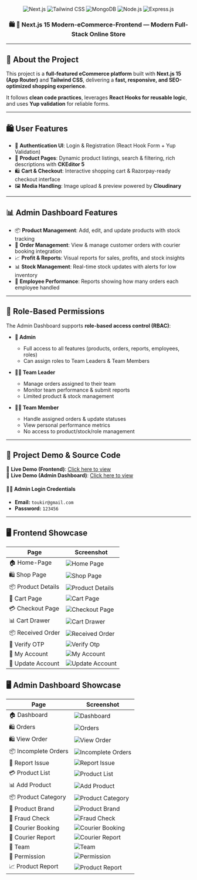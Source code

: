 <div align="center">

![Next.js](https://img.shields.io/badge/Next.js-000000?style=for-the-badge&logo=nextdotjs&logoColor=white)
![Tailwind CSS](https://img.shields.io/badge/Tailwind_CSS-38B2AC?style=for-the-badge&logo=tailwindcss&logoColor=white)
![MongoDB](https://img.shields.io/badge/MongoDB-47A248?style=for-the-badge&logo=mongodb&logoColor=white)
![Node.js](https://img.shields.io/badge/Node.js-339933?style=for-the-badge&logo=nodedotjs&logoColor=white)
![Express.js](https://img.shields.io/badge/Express.js-000000?style=for-the-badge&logo=express&logoColor=white)

<h3 align="center">🛍️ 🛒 Next.js 15 Modern-eCommerce-Frontend — Modern Full-Stack Online Store</h3>
</div>

---

## 📖 About the Project

This project is a **full-featured eCommerce platform** built with **Next.js 15 (App Router)** and **Tailwind CSS**, delivering a **fast, responsive, and SEO-optimized shopping experience**.

It follows **clean code practices**, leverages **React Hooks for reusable logic**, and uses **Yup validation** for reliable forms.

---

## 🛍️ User Features

- 🔐 **Authentication UI**: Login & Registration (React Hook Form + Yup Validation)
- 🛒 **Product Pages**: Dynamic product listings, search & filtering, rich descriptions with **CKEditor 5**
- 🛍️ **Cart & Checkout**: Interactive shopping cart & Razorpay-ready checkout interface
- 🖼️ **Media Handling**: Image upload & preview powered by **Cloudinary**

---

## 📊 Admin Dashboard Features

- 📦 **Product Management**: Add, edit, and update products with stock tracking
- 📑 **Order Management**: View & manage customer orders with courier booking integration
- 📈 **Profit & Reports**: Visual reports for sales, profits, and stock insights
- 📊 **Stock Management**: Real-time stock updates with alerts for low inventory
- 👥 **Employee Performance**: Reports showing how many orders each employee handled

---

## 🔑 Role-Based Permissions

The Admin Dashboard supports **role-based access control (RBAC)**:

- **👑 Admin**

  - Full access to all features (products, orders, reports, employees, roles)
  - Can assign roles to Team Leaders & Team Members

- **🧑‍💼 Team Leader**

  - Manage orders assigned to their team
  - Monitor team performance & submit reports
  - Limited product & stock management

- **👨‍🔧 Team Member**
  - Handle assigned orders & update statuses
  - View personal performance metrics
  - No access to product/stock/role management

---

## 🔗 Project Demo & Source Code

🚀 **Live Demo (Frontend)**: [Click here to view](https://naviforce.com.bd/)  
🚀 **Live Demo (Admin Dashboard)**: [Click here to view](https://bikretabm.myei.app/)

#### 🧑‍💻 Admin Login Credentials

- **Email:** `toukir@gmail.com`
- **Password:** `123456`

---

## 🖥️ Frontend Showcase

| Page               | Screenshot                                                 |
| ------------------ | ---------------------------------------------------------- |
| 🏠 Home-Page       | ![Home Page](./asstes/screenshot/home.png)                 |
| 🛍️ Shop Page       | ![Shop Page](./asstes/screenshot/category.png)             |
| 📦 Product Details | ![Product Details](./asstes/screenshot/productDetails.png) |
| 🛒 Cart Page       | ![Cart Page](./asstes/screenshot/shopCart.JPG)             |
| 💳 Checkout Page   | ![Checkout Page](./asstes/screenshot/checkout.png)         |
| 📊 Cart Drawer     | ![Cart Drawer](./asstes/screenshot/cartDrawer.png)         |
| 📦 Received Order  | ![Received Order](./asstes/screenshot/recivedOrder.png)    |
| 🔑 Verify OTP      | ![Verify Otp ](./asstes/screenshot/otp.png)                |
| 👤 My Account      | ![My Account ](./asstes/screenshot/myAccount.png)          |
| 📝 Update Account  | ![Update Account](./asstes/screenshot/updateAccount.png)   |

## 🖥️ Admin Dashboard Showcase

| Page                 | Screenshot                                                           |
| -------------------- | -------------------------------------------------------------------- |
| 🏠 Dashboard         | ![Dashboard](./asstes/adminDashboard/order.JPG)                      |
| 🛍️ Orders            | ![Orders](./asstes/adminDashboard/order.JPG)                         |
| 🛍️ View Order        | ![View Order](./asstes/adminDashboard/viewOrder.JPG)                 |
| 📦 Incomplete Orders | ![Incomplete Orders](./asstes/adminDashboard/incompleateOrder.JPG)   |
| 🛒 Report Issue      | ![Report Issue](./asstes/adminDashboard/reportIssue.JPG)             |
| 💳 Product List      | ![Product List](./asstes/adminDashboard/productList.JPG)             |
| 📊 Add Product       | ![Add Product](./asstes/adminDashboard/productList.JPG)              |
| 📦 Product Category  | ![Product Category](./asstes/adminDashboard/ProductCategoryList.JPG) |
| 🔑 Product Brand     | ![Product Brand](./asstes/adminDashboard/ProductCategoryList.JPG)    |
| 👤 Fraud Check       | ![Fraud Check](./asstes/adminDashboard/froudCheck.JPG)               |
| 🚚 Courier Booking   | ![Courier Booking](./asstes/adminDashboard/courierBooking.JPG)       |
| 📑 Courier Report    | ![Courier Report](./asstes/adminDashboard/courierReport.JPG)         |
| 👥 Team              | ![Team](./asstes/adminDashboard/team.JPG)                            |
| 🔐 Permission        | ![Permission](./asstes/adminDashboard/permission.JPG)                |
| 📈 Product Report    | ![Product Report](./asstes/adminDashboard/productReport.JPG)         |
